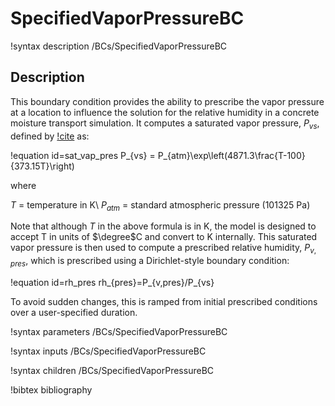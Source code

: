 # SpecifiedVaporPressureBC

!syntax description /BCs/SpecifiedVaporPressureBC

## Description

This boundary condition provides the ability to prescribe the vapor pressure at a location to influence the solution for the relative humidity in a concrete moisture transport simulation. It computes a saturated vapor pressure, $P_{vs}$, defined by [!cite](Bary2012) as:

!equation id=sat_vap_pres
P_{vs} = P_{atm}\exp\left(4871.3\frac{T-100}{373.15T}\right)

where

$T$ = temperature in K\\
$P_{atm}$ = standard atmospheric pressure (101325 Pa)

Note that although $T$ in the above formula is in K, the model is designed to accept T in units of $\degree$C and convert to K internally.  This saturated vapor pressure is then used to compute a prescribed relative humidity, $P_{v,pres}$, which is prescribed using a Dirichlet-style boundary condition:

!equation id=rh_pres
rh_{pres}=P_{v,pres}/P_{vs}

To avoid sudden changes, this is ramped from initial prescribed conditions over a user-specified duration.

!syntax parameters /BCs/SpecifiedVaporPressureBC

!syntax inputs /BCs/SpecifiedVaporPressureBC

!syntax children /BCs/SpecifiedVaporPressureBC

!bibtex bibliography
